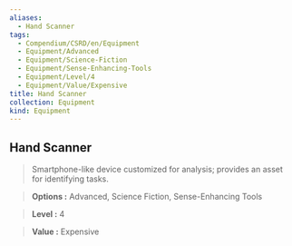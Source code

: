 ```yaml
---
aliases:
  - Hand Scanner
tags:
  - Compendium/CSRD/en/Equipment
  - Equipment/Advanced
  - Equipment/Science-Fiction
  - Equipment/Sense-Enhancing-Tools
  - Equipment/Level/4
  - Equipment/Value/Expensive
title: Hand Scanner
collection: Equipment
kind: Equipment
---
```

## Hand Scanner    
    
>Smartphone-like device customized for analysis; provides an asset for identifying tasks.    
> **Options :** Advanced, Science Fiction, Sense-Enhancing Tools    
> **Level :** 4    
> **Value :** Expensive